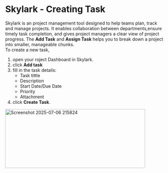 # Skylark - Creating Task 
Skylark is an project management tool designed to help teams plan, track and manage projects. It enables collaboration between departments,ensure timely task completion, and gives project managers a clear view of project progress. The **Add Task** and **Assign Task** helps you to break down a project into smaller, manageable chunks.     
To create a new task,
1. open your roject Dashboard in Skylark.  
2. click **Add task**  
3. fill in the task details:  
   - Task tittle
   - Description
   - Start Date/Due Date
   - Priority
   - Attachment
4. click **Create Task**. 

      
<img width="446" height="188" alt="Screenshot 2025-07-06 215824" src="https://github.com/user-attachments/assets/e3cea248-20da-4dbf-801a-72517d776e06" />
